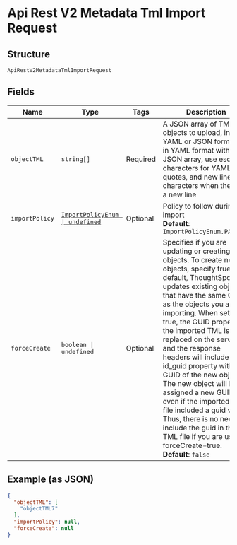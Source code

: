 
# Api Rest V2 Metadata Tml Import Request

## Structure

`ApiRestV2MetadataTmlImportRequest`

## Fields

| Name | Type | Tags | Description |
|  --- | --- | --- | --- |
| `objectTML` | `string[]` | Required | A JSON array of TML objects to upload, in YAML or JSON format. If in YAML format within the JSON array, use escape characters for YAML quotes, and new line characters when there is a new line |
| `importPolicy` | [`ImportPolicyEnum \| undefined`](/doc/models/import-policy-enum.md) | Optional | Policy to follow during import<br>**Default**: `ImportPolicyEnum.PARTIAL` |
| `forceCreate` | `boolean \| undefined` | Optional | Specifies if you are updating or creating objects. To create new objects, specify true. By default, ThoughtSpot updates existing objects that have the same GUID as the objects you are importing. When set to true, the GUID property in the imported TML is replaced on the server, and the response headers will include the id_guid property with the GUID of the new object. The new object will be assigned a new GUID, even if the imported TML file included a guid value. Thus, there is no need to include the guid in the TML file if you are using forceCreate=true.<br>**Default**: `false` |

## Example (as JSON)

```json
{
  "objectTML": [
    "objectTML7"
  ],
  "importPolicy": null,
  "forceCreate": null
}
```

